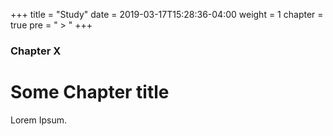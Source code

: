 +++
title = "Study"
date = 2019-03-17T15:28:36-04:00
weight = 1
chapter = true
pre = " > "
+++

### Chapter X

# Some Chapter title

Lorem Ipsum.